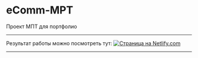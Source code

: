# eComm-MPT
Проект МПТ для портфолио
* * *
Результат работы можно посмотреть тут: <!-- <a href="#" target="_blank"> <img src="https://img.shields.io/badge/Site
-Noble24.pro-orange?style=for-the-badge" alt="Страница на Noble24.pro"> </a> и --> 
<a href="https://ecomm-mpt.netlify.com/" target="_blank"> <img src="https://img.shields.io/badge/Site-Nitlify.com-blue?style=for-the-badge" alt="Страница на Netlify.com"> </a> 
* * *